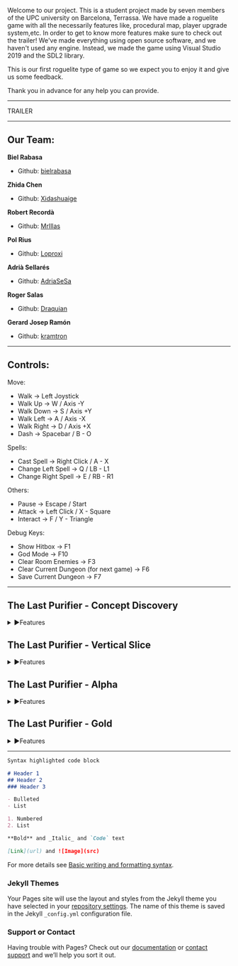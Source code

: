 
Welcome to our project. This is a student project made by seven members of the UPC university on Barcelona, Terrassa. 
We have made a roguelite game with all the necessarily features like, procedural map, player upgrade system,etc.
In order to get to know more features make sure to check out the trailer!
We've made everything using open source software, and we haven't used any engine. Instead, we made the game using Visual Studio 2019 and the SDL2 library.

This is our first roguelite type of game so we expect you to enjoy it and give us some feedback.

Thank you in advance for any help you can provide.

***
TRAILER
***
## Our Team:

**Biel Rabasa**

* Github: [bielrabasa](https://github.com/bielrabasa)

**Zhida Chen**

* Github: [Xidashuaige](https://github.com/Xidashuaige)

**Robert Recordà**

* Github: [MrIllas](https://github.com/MrIllas) 

**Pol Rius**

* Github: [Loproxi](https://github.com/Loproxi)  

**Adrià Sellarés**

* Github: [AdriaSeSa](https://github.com/AdriaSeSa)  

**Roger Salas**

* Github: [Draquian](https://github.com/Draquian) 

**Gerard Josep Ramón**

* Github: [kramtron](https://github.com/kramtron) 

***

## Controls:

Move:
- 	Walk			→	Left Joystick
- 	Walk Up			→	W  /  Axis -Y
- 	Walk Down		→	S  /  Axis +Y
- 	Walk Left		→	A  /  Axis -X
- 	Walk Right		→	D  /  Axis +X
- 	Dash			→	Spacebar  /  B - O

Spells:
- 	Cast Spell		→	Right Click  /  A - X
- 	Change Left Spell 	→	Q  /  LB - L1
- 	Change Right Spell	→	E  /  RB - R1

Others:
- 	Pause			→	Escape  /  Start
- 	Attack			→	Left Click  /  X - Square
- 	Interact		→	F  /  Y - Triangle

Debug Keys:
- 	Show Hitbox		→	F1
- 	God Mode		→	F10
- 	Clear Room Enemies	→	F3
- 	Clear Current Dungeon (for next game)	→	F6
- 	Save Current Dungeon	→	F7

***
## The Last Purifier - Concept Discovery
<details>
<summary>▶Features</summary>

* Well, you asked for it!

</details>

## The Last Purifier - Vertical Slice
<details>
<summary>▶Features</summary>

* Well, you asked for it!

</details>

## The Last Purifier - Alpha
<details>
<summary>▶Features</summary>

* Well, you asked for it!

</details>

## The Last Purifier - Gold
<details>
<summary>▶Features</summary>

* Well, you asked for it!

</details>

***
```markdown
Syntax highlighted code block

# Header 1
## Header 2
### Header 3

- Bulleted
- List

1. Numbered
2. List

**Bold** and _Italic_ and `Code` text

[Link](url) and ![Image](src)
```

For more details see [Basic writing and formatting syntax](https://docs.github.com/en/github/writing-on-github/getting-started-with-writing-and-formatting-on-github/basic-writing-and-formatting-syntax).

### Jekyll Themes

Your Pages site will use the layout and styles from the Jekyll theme you have selected in your [repository settings](https://github.com/Project2CITM/The-last-purifier/settings/pages). The name of this theme is saved in the Jekyll `_config.yml` configuration file.

### Support or Contact

Having trouble with Pages? Check out our [documentation](https://docs.github.com/categories/github-pages-basics/) or [contact support](https://support.github.com/contact) and we’ll help you sort it out.
